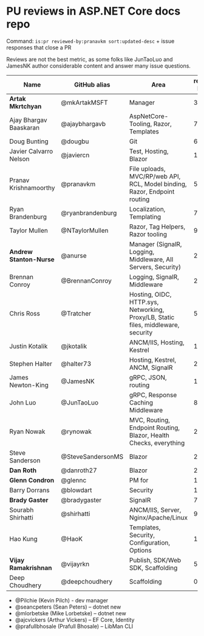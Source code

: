 #  PU reviews in ASP.NET Core docs repo

Command: `is:pr reviewed-by:pranavkm sort:updated-desc` + issue responses that close a PR

Reviews are not the best metric, as some folks like JunTaoLuo and JamesNK author considerable content and answer many issue questions.

| Name | GitHub alias | Area | reviewed-by:them |
| ---- | -------------| ---- | -------------- |
| **Artak Mkrtchyan** | @mkArtakMSFT | Manager | 3 |
| Ajay Bhargav Baaskaran | @ajaybhargavb | AspNetCore-Tooling, Razor, Templates | 7 |
| Doug Bunting | @dougbu | Git |	6 |
| Javier Calvarro Nelson |	@javiercn | Test, Hosting, Blazor |	10 |
| Pranav Krishnamoorthy | @pranavkm	| File uploads, MVC/RP/web API, RCL, Model binding, Razor, Endpoint routing |	51 |
| Ryan Brandenburg | @ryanbrandenburg |	Localization, Templating | 7 |
| Taylor Mullen	| @NTaylorMullen | Razor, Tag Helpers, Razor tooling | 9 |
| **Andrew Stanton-Nurse** | @anurse | Manager (SignalR, Logging, Middleware, All Servers, Security) | 24 |
| Brennan Conroy | @BrennanConroy | Logging, SignalR, Middleware |	26 |
| Chris Ross | @Tratcher | Hosting, OIDC, HTTP.sys, Networking, Proxy/LB, Static files, middleware, security | 53 |
| Justin Kotalik | @jkotalik | ANCM/IIS, Hosting, Kestrel | 13 |
| Stephen Halter | @halter73 | Hosting, Kestrel, ANCM, SignalR | 23 |
| James Newton-King | @JamesNK | gRPC, JSON, routing | 19 |
| John Luo | @JunTaoLuo | gRPC, Response Caching Middleware | 8 |
| Ryan Nowak | @rynowak | MVC, Routing, Endpoint Routing, Blazor, Health Checks, everything | 2 |
| Steve Sanderson | @SteveSandersonMS  | Blazor | 2 |
| **Dan Roth** | @danroth27 | Blazor | 26 |
| **Glenn Condron** | @glennc | PM for  | 1 |
| Barry Dorrans | @blowdart | Security | 18 |
| **Brady Gaster** | @bradygaster | SignalR | 7 |
| Sourabh Shirhatti | @shirhatti | ANCM/IIS, Server, Nginx/Apache/Linux | 9 |
| Hao Kung | @HaoK  | Templates, Security, Configuration, Options | 19 |
| **Vijay Ramakrishnan**| @vijayrkn | Publish, SDK/Web SDK, Scaffolding | 5 |
| Deep Choudhery | @deepchoudhery | Scaffolding | 0 |

* @Pilchie (Kevin Pilch) - dev manager
* @seancpeters (Sean Peters) – dotnet new
* @mlorbetske (Mike Lorbetske) – dotnet new
* @ajcvickers (Arthur Vickers) – EF Core, Identity
* @prafullbhosale (Prafull Bhosale) – LibMan CLI
  
